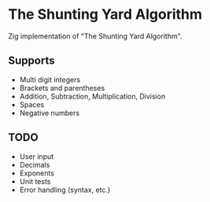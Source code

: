 # The Shunting Yard Algorithm

Zig implementation of "The Shunting Yard Algorithm".

## Supports

- Multi digit integers
- Brackets and parentheses
- Addition, Subtraction, Multiplication, Division
- Spaces
- Negative numbers 

## TODO

- User input
- Decimals
- Exponents
- Unit tests
- Error handling (syntax, etc.)